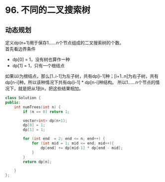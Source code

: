 # 96. 不同的二叉搜索树
## 动态规划
定义dp(n+1)用于保存1……n个节点组成的二叉搜索树的个数。  
首先看边界条件  
* dp[0] = 1，没有树也算作一种
* dp[1] = 1，只有一个根结点

如果以i为根结点，那么[1..i-1]为左子树，共有dp[i-1]种；[i+1..n]为右子树，共有dp[n-i]种。所以该种情况下共有dp[i-1] * dp[n-i]种结构。
所以1……n个节点的情况下，就是把从1到n，把这些结果相加。  
````cpp
class Solution {
public:
    int numTrees(int n) {
        if (n == 0) return 1;

        vector<int> dp(n+1);
        dp[0] = 1;
        dp[1] = 1;

        for (int end  = 2; end <= n; end++) {
            for (int mid = 1; mid <= end; mid++){
                dp[end] += dp[mid-1] * dp[end - mid];
            }
        }
        return dp[n];

    }
};
````
